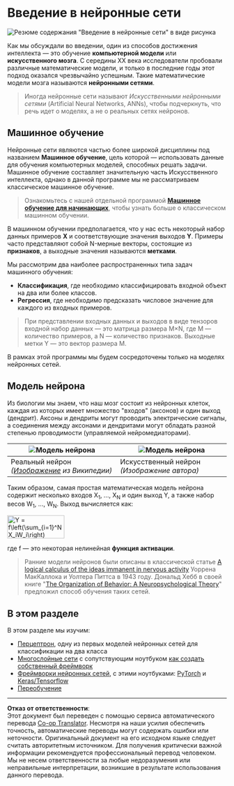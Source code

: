 <!--
CO_OP_TRANSLATOR_METADATA:
{
  "original_hash": "5abc5f7978919be90cd313f0c20e8228",
  "translation_date": "2025-09-07T14:27:38+00:00",
  "source_file": "lessons/3-NeuralNetworks/README.md",
  "language_code": "ru"
}
-->
# Введение в нейронные сети

![Резюме содержания "Введение в нейронные сети" в виде рисунка](../../../../translated_images/ai-neuralnetworks.1c687ae40bc86e834f497844866a26d3e0886650a67a4bbe29442e2f157d3b18.ru.png)

Как мы обсуждали во введении, один из способов достижения интеллекта — это обучение **компьютерной модели** или **искусственного мозга**. С середины XX века исследователи пробовали различные математические модели, и только в последние годы этот подход оказался чрезвычайно успешным. Такие математические модели мозга называются **нейронными сетями**.

> Иногда нейронные сети называют *Искусственными нейронными сетями* (Artificial Neural Networks, ANNs), чтобы подчеркнуть, что речь идет о моделях, а не о реальных сетях нейронов.

## Машинное обучение

Нейронные сети являются частью более широкой дисциплины под названием **Машинное обучение**, цель которой — использовать данные для обучения компьютерных моделей, способных решать задачи. Машинное обучение составляет значительную часть Искусственного интеллекта, однако в данной программе мы не рассматриваем классическое машинное обучение.

> Ознакомьтесь с нашей отдельной программой **[Машинное обучение для начинающих](http://github.com/microsoft/ml-for-beginners)**, чтобы узнать больше о классическом машинном обучении.

В машинном обучении предполагается, что у нас есть некоторый набор данных примеров **X** и соответствующие значения выходов **Y**. Примеры часто представляют собой N-мерные векторы, состоящие из **признаков**, а выходные значения называются **метками**.

Мы рассмотрим два наиболее распространенных типа задач машинного обучения:

* **Классификация**, где необходимо классифицировать входной объект на два или более классов.
* **Регрессия**, где необходимо предсказать числовое значение для каждого из входных примеров.

> При представлении входных данных и выходов в виде тензоров входной набор данных — это матрица размера M×N, где M — количество примеров, а N — количество признаков. Выходные метки Y — это вектор размера M.

В рамках этой программы мы будем сосредоточены только на моделях нейронных сетей.

## Модель нейрона

Из биологии мы знаем, что наш мозг состоит из нейронных клеток, каждая из которых имеет множество "входов" (аксонов) и один выход (дендрит). Аксоны и дендриты могут проводить электрические сигналы, а соединения между аксонами и дендритами могут обладать разной степенью проводимости (управляемой нейромедиаторами).

![Модель нейрона](../../../../translated_images/synapse-wikipedia.ed20a9e4726ea1c6a3ce8fec51c0b9bec6181946dca0fe4e829bc12fa3bacf01.ru.jpg) | ![Модель нейрона](../../../../translated_images/artneuron.1a5daa88d20ebe6f5824ddb89fba0bdaaf49f67e8230c1afbec42909df1fc17e.ru.png)
----|----
Реальный нейрон *([Изображение](https://en.wikipedia.org/wiki/Synapse#/media/File:SynapseSchematic_lines.svg) из Википедии)* | Искусственный нейрон *(Изображение автора)*

Таким образом, самая простая математическая модель нейрона содержит несколько входов X<sub>1</sub>, ..., X<sub>N</sub> и один выход Y, а также набор весов W<sub>1</sub>, ..., W<sub>N</sub>. Выход вычисляется как:

<img src="images/netout.png" alt="Y = f\left(\sum_{i=1}^N X_iW_i\right)" width="131" height="53" align="center"/>

где f — это некоторая нелинейная **функция активации**.

> Ранние модели нейронов были описаны в классической статье [A logical calculus of the ideas immanent in nervous activity](https://www.cs.cmu.edu/~./epxing/Class/10715/reading/McCulloch.and.Pitts.pdf) Уоррена МакКаллока и Уолтера Питтса в 1943 году. Дональд Хебб в своей книге "[The Organization of Behavior: A Neuropsychological Theory](https://books.google.com/books?id=VNetYrB8EBoC)" предложил способ обучения таких сетей.

## В этом разделе

В этом разделе мы изучим:
* [Перцептрон](03-Perceptron/README.md), одну из первых моделей нейронных сетей для классификации на два класса
* [Многослойные сети](04-OwnFramework/README.md) с сопутствующим ноутбуком [как создать собственный фреймворк](04-OwnFramework/OwnFramework.ipynb)
* [Фреймворки нейронных сетей](05-Frameworks/README.md), с этими ноутбуками: [PyTorch](05-Frameworks/IntroPyTorch.ipynb) и [Keras/Tensorflow](05-Frameworks/IntroKerasTF.ipynb)
* [Переобучение](../../../../lessons/3-NeuralNetworks/05-Frameworks)

---

**Отказ от ответственности**:  
Этот документ был переведен с помощью сервиса автоматического перевода [Co-op Translator](https://github.com/Azure/co-op-translator). Несмотря на наши усилия обеспечить точность, автоматические переводы могут содержать ошибки или неточности. Оригинальный документ на его исходном языке следует считать авторитетным источником. Для получения критически важной информации рекомендуется профессиональный перевод человеком. Мы не несем ответственности за любые недоразумения или неправильные интерпретации, возникшие в результате использования данного перевода.